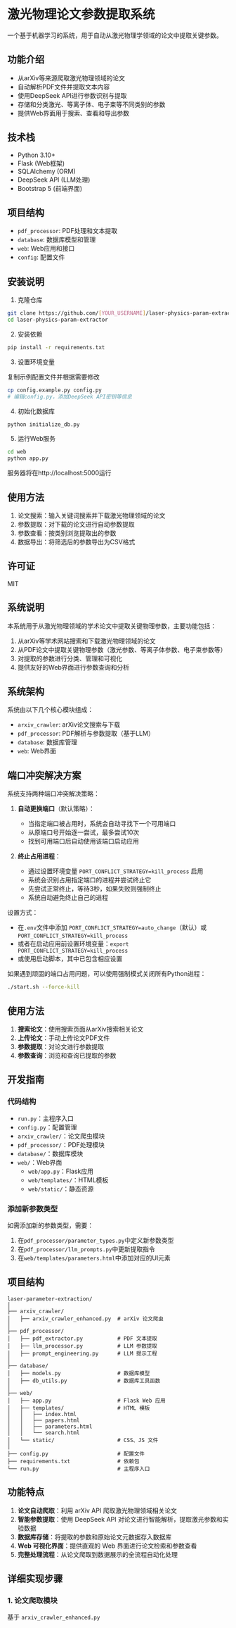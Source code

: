 # 激光物理论文参数提取系统

一个基于机器学习的系统，用于自动从激光物理学领域的论文中提取关键参数。

## 功能介绍

- 从arXiv等来源爬取激光物理领域的论文
- 自动解析PDF文件并提取文本内容
- 使用DeepSeek API进行参数识别与提取
- 存储和分类激光、等离子体、电子束等不同类别的参数
- 提供Web界面用于搜索、查看和导出参数

## 技术栈

- Python 3.10+
- Flask (Web框架)
- SQLAlchemy (ORM)
- DeepSeek API (LLM处理)
- Bootstrap 5 (前端界面)

## 项目结构

- `pdf_processor`: PDF处理和文本提取
- `database`: 数据库模型和管理
- `web`: Web应用和接口
- `config`: 配置文件

## 安装说明

1. 克隆仓库

```bash
git clone https://github.com/[YOUR_USERNAME]/laser-physics-param-extractor.git
cd laser-physics-param-extractor
```

2. 安装依赖

```bash
pip install -r requirements.txt
```

3. 设置环境变量

复制示例配置文件并根据需要修改

```bash
cp config.example.py config.py
# 编辑config.py，添加DeepSeek API密钥等信息
```

4. 初始化数据库

```bash
python initialize_db.py
```

5. 运行Web服务

```bash
cd web
python app.py
```

服务器将在http://localhost:5000运行

## 使用方法

1. 论文搜索：输入关键词搜索并下载激光物理领域的论文
2. 参数提取：对下载的论文进行自动参数提取
3. 参数查看：按类别浏览提取出的参数
4. 数据导出：将筛选后的参数导出为CSV格式

## 许可证

MIT

## 系统说明

本系统用于从激光物理领域的学术论文中提取关键物理参数，主要功能包括：

1. 从arXiv等学术网站搜索和下载激光物理领域的论文
2. 从PDF论文中提取关键物理参数（激光参数、等离子体参数、电子束参数等）
3. 对提取的参数进行分类、管理和可视化
4. 提供友好的Web界面进行参数查询和分析

## 系统架构

系统由以下几个核心模块组成：

- `arxiv_crawler`: arXiv论文搜索与下载
- `pdf_processor`: PDF解析与参数提取（基于LLM）
- `database`: 数据库管理
- `web`: Web界面

## 端口冲突解决方案

系统支持两种端口冲突解决策略：

1. **自动更换端口**（默认策略）：
   - 当指定端口被占用时，系统会自动寻找下一个可用端口
   - 从原端口号开始逐一尝试，最多尝试10次
   - 找到可用端口后自动使用该端口启动应用

2. **终止占用进程**：
   - 通过设置环境变量 `PORT_CONFLICT_STRATEGY=kill_process` 启用
   - 系统会识别占用指定端口的进程并尝试终止它
   - 先尝试正常终止，等待3秒，如果失败则强制终止
   - 系统自动避免终止自己的进程

设置方式：
- 在`.env`文件中添加 `PORT_CONFLICT_STRATEGY=auto_change`（默认）或 `PORT_CONFLICT_STRATEGY=kill_process`
- 或者在启动应用前设置环境变量：`export PORT_CONFLICT_STRATEGY=kill_process`
- 或使用启动脚本，其中已包含相应设置

如果遇到顽固的端口占用问题，可以使用强制模式关闭所有Python进程：
```bash
./start.sh --force-kill
```

## 使用方法

1. **搜索论文**：使用搜索页面从arXiv搜索相关论文
2. **上传论文**：手动上传论文PDF文件
3. **参数提取**：对论文进行参数提取
4. **参数查询**：浏览和查询已提取的参数

## 开发指南

### 代码结构

- `run.py`：主程序入口
- `config.py`：配置管理
- `arxiv_crawler/`：论文爬虫模块
- `pdf_processor/`：PDF处理模块
- `database/`：数据库模块
- `web/`：Web界面
  - `web/app.py`：Flask应用
  - `web/templates/`：HTML模板
  - `web/static/`：静态资源

### 添加新参数类型

如需添加新的参数类型，需要：

1. 在`pdf_processor/parameter_types.py`中定义新参数类型
2. 在`pdf_processor/llm_prompts.py`中更新提取指令
3. 在`web/templates/parameters.html`中添加对应的UI元素

## 项目结构

```
laser-parameter-extraction/
│
├── arxiv_crawler/
│   ├── arxiv_crawler_enhanced.py  # arXiv 论文爬虫
│
├── pdf_processor/
│   ├── pdf_extractor.py           # PDF 文本提取
│   ├── llm_processor.py           # LLM 参数提取
│   ├── prompt_engineering.py      # LLM 提示工程
│
├── database/
│   ├── models.py                  # 数据库模型
│   ├── db_utils.py                # 数据库工具函数
│
├── web/
│   ├── app.py                     # Flask Web 应用
│   ├── templates/                 # HTML 模板
│   │   ├── index.html
│   │   ├── papers.html
│   │   ├── parameters.html
│   │   └── search.html
│   └── static/                    # CSS、JS 文件
│
├── config.py                      # 配置文件
├── requirements.txt               # 依赖包
└── run.py                         # 主程序入口
```

## 功能特点

1. **论文自动爬取**：利用 arXiv API 爬取激光物理领域相关论文
2. **智能参数提取**：使用 DeepSeek API 对论文进行智能解析，提取激光参数和实验数据
3. **数据库存储**：将提取的参数和原始论文元数据存入数据库
4. **Web 可视化界面**：提供直观的 Web 界面进行论文检索和参数查看
5. **完整处理流程**：从论文爬取到数据展示的全流程自动化处理

## 详细实现步骤

### 1. 论文爬取模块

基于 `arxiv_crawler_enhanced.py`